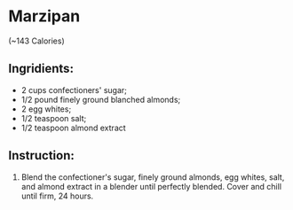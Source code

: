 # Marzipan 
(~143  Calories)

## Ingridients:  
- 2 cups confectioners' sugar;  
- 1/2 pound finely ground blanched almonds;  
- 2 egg whites;  
- 1/2 teaspoon salt;  
- 1/2 teaspoon almond extract

## Instruction:  
1. Blend the confectioner's sugar, finely ground almonds, egg whites, salt, and almond extract in a blender until perfectly blended. Cover and chill until firm, 24 hours.
